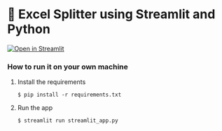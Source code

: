 # 🎈 Excel Splitter using Streamlit and Python 

[![Open in Streamlit](https://split-excel.streamlit.app)](https://split-excel.streamlit.app)

### How to run it on your own machine

1. Install the requirements

   ```
   $ pip install -r requirements.txt
   ```

2. Run the app

   ```
   $ streamlit run streamlit_app.py
   ```
